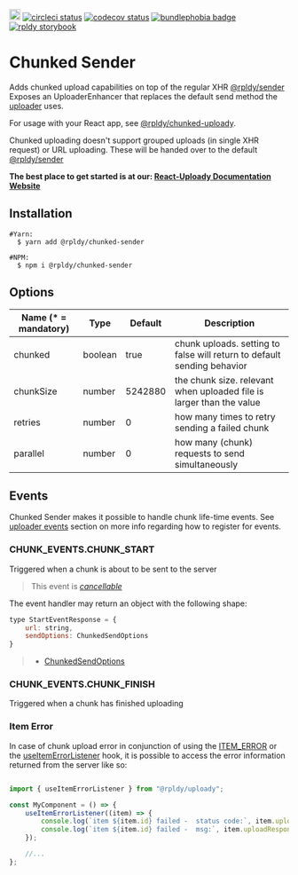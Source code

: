 <a href="https://badge.fury.io/js/%40rpldy%2Fchunked-sender">
    <img src="https://badge.fury.io/js/%40rpldy%2Fchunked-sender.svg" alt="npm version" height="20"></a>
<a href="https://circleci.com/gh/rpldy/react-uploady">
    <img src="https://circleci.com/gh/rpldy/react-uploady.svg?style=svg" alt="circleci status"/></a>  
<a href="https://codecov.io/gh/rpldy/react-uploady">
    <img src="https://codecov.io/gh/rpldy/react-uploady/branch/master/graph/badge.svg" alt="codecov status"/></a> 
<a href="https://bundlephobia.com/result?p=@rpldy/chunked-sender">
    <img src="https://badgen.net/bundlephobia/minzip/@rpldy/chunked-sender" alt="bundlephobia badge"/></a>
<a href="https://react-uploady-storybook.netlify.com">
   <img src="https://cdn.jsdelivr.net/gh/storybookjs/brand@master/badge/badge-storybook.svg" alt="rpldy storybook"/></a> 

# Chunked Sender

Adds chunked upload capabilities on top of the regular XHR [@rpldy/sender](../sender)
Exposes an UploaderEnhancer that replaces the default send method the [uploader](../uploader) uses.

For usage with your React app, see [@rpldy/chunked-uploady](../ui/chunked-uploady).

Chunked uploading doesn't support grouped uploads (in single XHR request) or URL uploading. 
These will be handed over to the default [@rpldy/sender](../sender)

**The best place to get started is at our: [React-Uploady Documentation Website](https://react-uploady.org)**

## Installation

```shell
#Yarn:
  $ yarn add @rpldy/chunked-sender

#NPM:
  $ npm i @rpldy/chunked-sender
``` 

## Options

| Name (* = mandatory) | Type          | Default       | Description  |
| --------------       | ------------- | ------------- | ------------|
| chunked               | boolean       | true          | chunk uploads. setting to false will return to default sending behavior|
| chunkSize             | number        | 5242880      | the chunk size. relevant when uploaded file is larger than the value|
| retries               | number        | 0             | how many times to retry sending a failed chunk|
| parallel              | number        | 0             | how many (chunk) requests to send simultaneously|

## Events

Chunked Sender makes it possible to handle chunk life-time events.
See [uploader events](../uploader/README.md#events) section on more info regarding how to register for events.

### CHUNK_EVENTS.CHUNK_START

Triggered when a chunk is about to be sent to the server

> This event is _[cancellable](../uploader/README.md#cancellable-events)_

The event handler may return an object with the following shape: 

```javascript
type StartEventResponse = {
	url: string,
    sendOptions: ChunkedSendOptions
}
``` 

> * [ChunkedSendOptions](src/types.js#L16)

### CHUNK_EVENTS.CHUNK_FINISH

Triggered when a chunk has finished uploading

### Item Error

In case of chunk upload error in conjunction of using the [ITEM_ERROR](https://react-uploady.org/docs/api/events/#itemError) or the
[useItemErrorListener](https://react-uploady.org/docs/api/hooks/useItemErrorListener/) hook, it is possible to access the error information returned from the server like so:

```jsx

import { useItemErrorListener } from "@rpldy/uploady";

const MyComponent = () => {
    useItemErrorListener((item) => {
        console.log(`item ${item.id} failed -  status code:`, item.uploadResponse.chunkUploadResponse.status); //the status code returned by the server on the failed chunk
        console.log(`item ${item.id} failed -  msg:`, item.uploadResponse.chunkUploadResponse.response); //the response data (if) sent by the server on the failed chunk
    });

    //...
};
```

